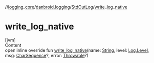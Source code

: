 //[logging_core](../../../index.md)/[danbroid.logging](../index.md)/[StdOutLog](index.md)/[write_log_native](write_log_native.md)



# write_log_native  
[jvm]  
Content  
open inline override fun [write_log_native](write_log_native.md)(name: [String](https://kotlinlang.org/api/latest/jvm/stdlib/kotlin/-string/index.html), level: [Log.Level](../-log/-level/index.md), msg: [CharSequence](https://kotlinlang.org/api/latest/jvm/stdlib/kotlin/-char-sequence/index.html)?, error: [Throwable](https://kotlinlang.org/api/latest/jvm/stdlib/kotlin/-throwable/index.html)?)  



